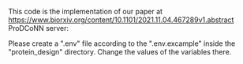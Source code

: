 This code is the implementation of our paper at https://www.biorxiv.org/content/10.1101/2021.11.04.467289v1.abstract
ProDCoNN server:

Please create a ".env" file according to the ".env.excample" inside the "protein_design" directory. Change the values of the variables there.

